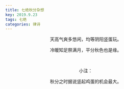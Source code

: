 ```yaml
---
title: 七绝秋分杂想
key: 2019.9.23
tags: 七绝
categories: 律诗
---
```


<p align="center">天高气爽多悠闲，均等阴阳竖蛋玩。
</p>
<p align="center">冷暖知足祭满月，平分秋色也是缘。
</p>
<p align="center"></br>
</p>
<p align="center">小注：
</p>
<p align="center">秋分之时据说竖起鸡蛋的机会最大。
</p>
<p align="center"></br>
</p>

